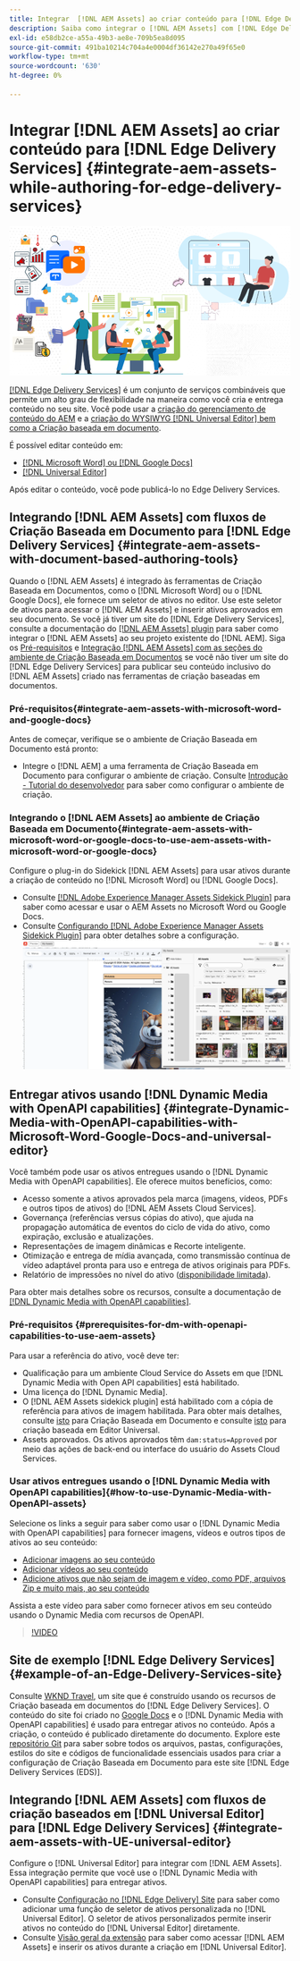 ```yaml
---
title: Integrar  [!DNL AEM Assets] ao criar conteúdo para [!DNL Edge Delivery Services]
description: Saiba como integrar o [!DNL AEM Assets] com [!DNL Edge Delivery Services]. This integration enables you to integrate [!DNL AEM Assets] com [!DNL Microsoft Word] e [!DNL Google Docs], integrate [!DNL AEM Assets] com [!DNL Universal Editor], integrate [!DNL Dynamic Media with OpenAPI capabilities] com [!DNL Universal Editor] e integrar [!DNL Dynamic Media with OpenAPI capabilities] com [!DNL Microsoft Word] e [!DNL Google Docs].
exl-id: e58db2ce-a55a-49b3-ae8e-709b5ea8d095
source-git-commit: 491ba10214c704a4e0004df36142e270a49f65e0
workflow-type: tm+mt
source-wordcount: '630'
ht-degree: 0%

---
```


# Integrar [!DNL AEM Assets] ao criar conteúdo para [!DNL Edge Delivery Services] {#integrate-aem-assets-while-authoring-for-edge-delivery-services}

![Ativos do AEM com UE](/help/assets/assets/EDS2.png)

[[!DNL Edge Delivery Services]](https://experienceleague.adobe.com/en/docs/experience-manager-cloud-service/content/edge-delivery/overview) é um conjunto de serviços combináveis que permite um alto grau de flexibilidade na maneira como você cria e entrega conteúdo no seu site. Você pode usar a [criação do gerenciamento de conteúdo do AEM](/help/sites-cloud/authoring/author-publish.md) e a [criação do WYSIWYG [!DNL Universal Editor] bem como a Criação baseada em documento](https://experienceleague.adobe.com/en/docs/experience-manager-cloud-service/content/edge-delivery/wysiwyg-authoring/authoring).

É possível editar conteúdo em:

* [[!DNL Microsoft Word] ou [!DNL Google Docs]](#integrate-aem-assets-with-document-based-authoring-tools)
* [[!DNL Universal Editor]](#integrate-aem-assets-with-UE-universal-editor)

Após editar o conteúdo, você pode publicá-lo no Edge Delivery Services.

## Integrando [!DNL AEM Assets] com fluxos de Criação Baseada em Documento para [!DNL Edge Delivery Services] {#integrate-aem-assets-with-document-based-authoring-tools}

Quando o [!DNL AEM Assets] é integrado às ferramentas de Criação Baseada em Documentos, como o [!DNL Microsoft Word] ou o [!DNL Google Docs], ele fornece um seletor de ativos no editor. Use este seletor de ativos para acessar o [!DNL AEM Assets] e inserir ativos aprovados em seu documento.
Se você já tiver um site do [!DNL Edge Delivery Services], consulte a documentação do [[!DNL AEM Assets] plugin](https://github.com/adobe-rnd/aem-assets-plugin/blob/main/README.md) para saber como integrar o [!DNL AEM Assets] ao seu projeto existente do [!DNL AEM].
Siga os [Pré-requisitos](#integrate-aem-assets-with-microsoft-word-and-google-docs) e [Integração [!DNL AEM Assets] com as seções do ambiente de Criação Baseada em Documentos](#integrate-aem-assets-with-microsoft-word-or-google-docs-to-use-aem-assets-with-microsoft-word-or-google-docs) se você não tiver um site do [!DNL Edge Delivery Services] para publicar seu conteúdo inclusivo do [!DNL AEM Assets] criado nas ferramentas de criação baseadas em documentos.

### Pré-requisitos{#integrate-aem-assets-with-microsoft-word-and-google-docs}

Antes de começar, verifique se o ambiente de Criação Baseada em Documento está pronto:

* Integre o [!DNL AEM] a uma ferramenta de Criação Baseada em Documento para configurar o ambiente de criação. Consulte [Introdução - Tutorial do desenvolvedor](https://www.aem.live/developer/tutorial) para saber como configurar o ambiente de criação.

### Integrando o [!DNL AEM Assets] ao ambiente de Criação Baseada em Documento{#integrate-aem-assets-with-microsoft-word-or-google-docs-to-use-aem-assets-with-microsoft-word-or-google-docs}

Configure o plug-in do Sidekick [!DNL AEM Assets] para usar ativos durante a criação de conteúdo no [!DNL Microsoft Word] ou [!DNL Google Docs].

* Consulte [[!DNL Adobe Experience Manager Assets Sidekick Plugin]](https://www.aem.live/docs/aem-assets-sidekick-plugin#using-experience-manager-assets-for-website-authors) para saber como acessar e usar o AEM Assets no Microsoft Word ou Google Docs.
* Consulte [Configurando [!DNL Adobe Experience Manager Assets Sidekick Plugin]](https://www.aem.live/developer/configuring-aem-assets-sidekick-plugin) para obter detalhes sobre a configuração.
  ![usar mídia dinâmica com recursos de openAPI no ms word e no google docs](/help/assets/assets/my-assets-sidebar.png)

## Entregar ativos usando [!DNL Dynamic Media with OpenAPI capabilities] {#integrate-Dynamic-Media-with-OpenAPI-capabilities-with-Microsoft-Word-Google-Docs-and-universal-editor}

Você também pode usar os ativos entregues usando o [!DNL Dynamic Media with OpenAPI capabilities]. Ele oferece muitos benefícios, como:

* Acesso somente a ativos aprovados pela marca (imagens, vídeos, PDFs e outros tipos de ativos) do [!DNL AEM Assets Cloud Services].
* Governança (referências versus cópias do ativo), que ajuda na propagação automática de eventos do ciclo de vida do ativo, como expiração, exclusão e atualizações.
* Representações de imagem dinâmicas e Recorte inteligente.
* Otimização e entrega de mídia avançada, como transmissão contínua de vídeo adaptável pronta para uso e entrega de ativos originais para PDFs.
* Relatório de impressões no nível do ativo ([disponibilidade limitada](/help/assets/manage-reports-assets-view.md#dynamic-media-delivery-reports)).

Para obter mais detalhes sobre os recursos, consulte a documentação de [[!DNL Dynamic Media with OpenAPI capabilities]](https://experienceleague.adobe.com/en/docs/experience-manager-cloud-service/content/assets/dynamicmedia/dynamic-media-open-apis/dynamic-media-open-apis-overview).

### Pré-requisitos {#prerequisites-for-dm-with-openapi-capabilities-to-use-aem-assets}

Para usar a referência do ativo, você deve ter:

* Qualificação para um ambiente Cloud Service do Assets em que [!DNL Dynamic Media with Open API capabilities] está habilitado.
* Uma licença do [!DNL Dynamic Media].
* O [!DNL AEM Assets sidekick plugin] está habilitado com a cópia de referência para ativos de imagem habilitada. Para obter mais detalhes, consulte [isto](https://www.aem.live/developer/configuring-aem-assets-sidekick-plugin#copymode) para Criação Baseada em Documento e consulte [isto](https://developer.adobe.com/uix/docs/extension-manager/extension-developed-by-adobe/configurable-asset-picker/#extension-overview) para criação baseada em Editor Universal.
* Assets aprovados. Os ativos aprovados têm `dam:status=Approved` por meio das ações de back-end ou interface do usuário do Assets Cloud Services.

### Usar ativos entregues usando o [!DNL Dynamic Media with OpenAPI capabilities]{#how-to-use-Dynamic-Media-with-OpenAPI-assets}

Selecione os links a seguir para saber como usar o [!DNL Dynamic Media with OpenAPI capabilities] para fornecer imagens, vídeos e outros tipos de ativos ao seu conteúdo:

* [Adicionar imagens ao seu conteúdo](https://www.aem.live/docs/aem-assets-sidekick-plugin#using-image-references-when-authoring-content)
* [Adicionar vídeos ao seu conteúdo](https://www.aem.live/docs/aem-assets-sidekick-plugin#using-video-references-when-authoring-content)
* [Adicione ativos que não sejam de imagem e vídeo, como PDF, arquivos Zip e muito mais, ao seu conteúdo](https://www.aem.live/docs/aem-assets-sidekick-plugin#using-asset-references-for-pdf-zip-etc-when-authoring-content)

Assista a este vídeo para saber como fornecer ativos em seu conteúdo usando o Dynamic Media com recursos de OpenAPI.

>[!VIDEO](https://video.tv.adobe.com/v/3441155)

## Site de exemplo [!DNL Edge Delivery Services]{#example-of-an-Edge-Delivery-Services-site}

Consulte [WKND Travel](http://bit.ly/3DExLnf), um site que é construído usando os recursos de Criação baseada em documentos do [!DNL Edge Delivery Services]. O conteúdo do site foi criado no [Google Docs](https://drive.google.com/drive/folders/1HCCHRWp4HJIXW_cUv5cRDQ5DzzqiZsXT) e o [!DNL Dynamic Media with OpenAPI capabilities] é usado para entregar ativos no conteúdo. Após a criação, o conteúdo é publicado diretamente do documento. Explore este [repositório Git](https://github.com/hlxsites/franklin-assets-selector/tree/aem-dynamicmedia-demo/blocks) para saber sobre todos os arquivos, pastas, configurações, estilos do site e códigos de funcionalidade essenciais usados para criar a configuração de Criação Baseada em Documento para este site [!DNL Edge Delivery Services (EDS)].

## Integrando [!DNL AEM Assets] com fluxos de criação baseados em [!DNL Universal Editor] para [!DNL Edge Delivery Services] {#integrate-aem-assets-with-UE-universal-editor}

Configure o [!DNL Universal Editor] para integrar com [!DNL AEM Assets]. Essa integração permite que você use o [!DNL Dynamic Media with OpenAPI capabilities] para entregar ativos.

* Consulte [Configuração no [!DNL Edge Delivery] Site](https://developer.adobe.com/uix/docs/extension-manager/extension-developed-by-adobe/configurable-asset-picker/#configuration-in-edge-delivery-site) para saber como adicionar uma função de seletor de ativos personalizada no [!DNL Universal Editor]. O seletor de ativos personalizados permite inserir ativos no conteúdo do [!DNL Universal Editor] diretamente.
* Consulte [Visão geral da extensão](https://developer.adobe.com/uix/docs/extension-manager/extension-developed-by-adobe/configurable-asset-picker/#extension-overview) para saber como acessar [!DNL AEM Assets] e inserir os ativos durante a criação em [!DNL Universal Editor].
